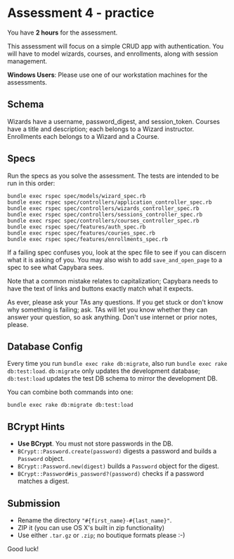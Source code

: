 # Assessment 4 - practice

You have **2 hours** for the assessment.

This assessment will focus on a simple CRUD app with
authentication. You will have to model wizards, courses, and enrollments, along
with session management.

**Windows Users**: Please use one of our workstation machines for the
assessments.

## Schema

Wizards have a username, password_digest, and session_token.
Courses have a title and description; each belongs to a Wizard instructor.
Enrollments each belongs to a Wizard and a Course.

## Specs

Run the specs as you solve the assessment. The tests are intended to
be run in this order:

```
bundle exec rspec spec/models/wizard_spec.rb
bundle exec rspec spec/controllers/application_controller_spec.rb
bundle exec rspec spec/controllers/wizards_controller_spec.rb
bundle exec rspec spec/controllers/sessions_controller_spec.rb
bundle exec rspec spec/controllers/courses_controller_spec.rb
bundle exec rspec spec/features/auth_spec.rb
bundle exec rspec spec/features/courses_spec.rb
bundle exec rspec spec/features/enrollments_spec.rb
```

If a failing spec confuses you, look at the spec file to see if you
can discern what it is asking of you. You may also wish to add
`save_and_open_page` to a spec to see what Capybara sees.

Note that a common mistake relates to capitalization; Capybara needs
to have the text of links and buttons exactly match what it expects.

As ever, please ask your TAs any questions. If you get stuck or don't
know why something is failing; ask. TAs will let you know whether they
can answer your question, so ask anything. Don't use internet or prior
notes, please.

## Database Config

Every time you run `bundle exec rake db:migrate`, also run `bundle
exec rake db:test:load`. `db:migrate` only updates the development
database; `db:test:load` updates the test DB schema to mirror the
development DB.

You can combine both commands into one:

    bundle exec rake db:migrate db:test:load

## BCrypt Hints

* **Use BCrypt**. You must not store passwords in the DB.
* `BCrypt::Password.create(password)` digests a password and builds a
  `Password` object.
* `BCrypt::Password.new(digest)` builds a `Password` object for the
  digest.
* `BCrypt::Password#is_password?(password)` checks if a password
  matches a digest.

## Submission

* Rename the directory `"#{first_name}-#{last_name}"`.
* ZIP it (you can use OS X's built in zip functionality)
* Use either `.tar.gz` or `.zip`; no boutique formats please :-)

Good luck!
